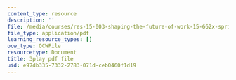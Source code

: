 ```yaml
---
content_type: resource
description: ''
file: /media/courses/res-15-003-shaping-the-future-of-work-15-662x-spring-2016/e97db33573322783071dceb0460f1d19_C_akTI3vnHQ.pdf
file_type: application/pdf
learning_resource_types: []
ocw_type: OCWFile
resourcetype: Document
title: 3play pdf file
uid: e97db335-7332-2783-071d-ceb0460f1d19
---
```

